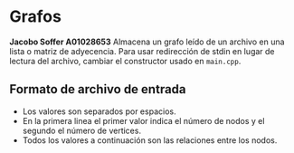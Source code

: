 # Grafos
**Jacobo Soffer A01028653**
Almacena un grafo leído de un archivo en una lista o matriz de adyecencia. Para usar redirección de stdin en lugar de lectura del archivo, cambiar el constructor usado en `main.cpp`.

## Formato de archivo de entrada
* Los valores son separados por espacios.
* En la primera linea el primer valor indica el número de nodos y el segundo el número de vertices.
* Todos los valores a continuación son las relaciones entre los nodos.